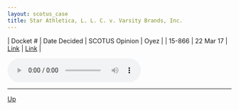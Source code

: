 ```yaml
---
layout: scotus_case
title: Star Athletica, L. L. C. v. Varsity Brands, Inc.
---
```


| Docket # | Date Decided | SCOTUS Opinion | Oyez |
| 15-866 | 22 Mar 17 | [Link](https://www.supremecourt.gov/opinions/boundvolumes/580BV.pdf#page=629) | [Link](https://www.oyez.org/cases/2016/15-866) |

<audio controls>
   <source src='./resources/15-866.mp3' type='audio/mpeg'>
</audio>

<object data='./resources/15-866.pdf' type='application/pdf'></object>

---

[Up](./README.md)